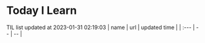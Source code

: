 # Today I Learn 
TIL list updated at 2023-01-31 02:19:03
| name | url | updated time |
| :--- | -- | -- |
